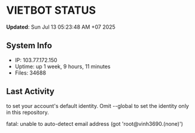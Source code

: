 # VIETBOT STATUS
**Updated**: Sun Jul 13 05:23:48 AM +07 2025

## System Info
- IP: 103.77.172.150
- Uptime: up 1 week, 9 hours, 11 minutes
- Files: 34688

## Last Activity

to set your account's default identity.
Omit --global to set the identity only in this repository.

fatal: unable to auto-detect email address (got 'root@vinh3690.(none)')
